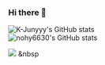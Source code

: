 ### Hi there 👋
![K-Junyyy's GitHub stats](https://github-readme-stats.vercel.app/api?username=K-Junyyy&show_icons=true&theme=dark)   
![nohy6630's GitHub stats](https://github-readme-stats.vercel.app/api?username=nohy6630)
</br>
<p align="center">

<a href="https://climbing-gecko-79f.notion.site/1e46c615e1dc4a02a0d2fb39610570ce"><img src="https://img.shields.io/badge/Notion-000000?style=flat-square&logo=Notion&logoColor=white"/></a> &nbsp
</p>

